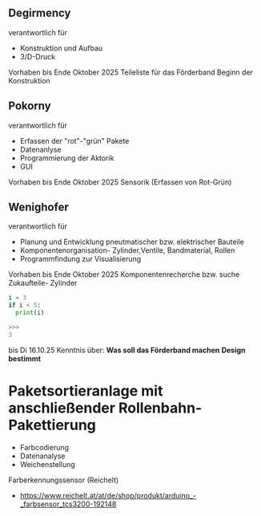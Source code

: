 ## Degirmency
verantwortlich für 
- Konstruktion und Aufbau
- 3/D-Druck

Vorhaben bis Ende Oktober 2025
Teileliste für das Förderband
Beginn der Konstruktion

## Pokorny
verantwortlich für 
- Erfassen der "rot"-"grün" Pakete
- Datenanlyse
- Programmierung der Aktorik
- GUI

Vorhaben bis Ende Oktober 2025
Sensorik (Erfassen von Rot-Grün)

## Wenighofer 
verantwortlich für 
- Planung und Entwicklung pneutmatischer bzw. elektrischer Bauteile 
- Komponentenorganisation- Zylinder,Ventile, Bandmaterial, Rollen 
- Programmfindung zur Visualisierung

Vorhaben bis Ende Oktober 2025 
Komponentenrecherche bzw. suche Zukaufteile- Zylinder

```python
i = 3
if i < 5:
  print(i)

>>>
3
```




bis Di 16.10.25 Kenntnis über:
**Was soll das Förderband machen**
**Design bestimmt**

# Paketsortieranlage mit anschließender Rollenbahn-Pakettierung
- Farbcodierung
- Datenanalyse
- Weichenstellung

Farberkennungssensor (Reichelt)
- https://www.reichelt.at/at/de/shop/produkt/arduino_-_farbsensor_tcs3200-192148
